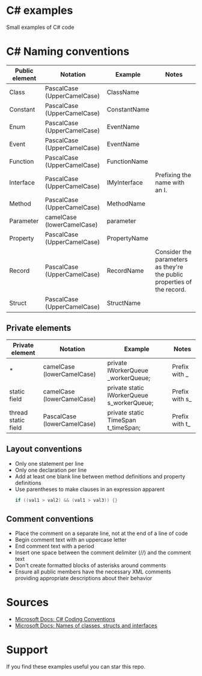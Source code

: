 # C# examples
Small examples of C# code

# C# Naming conventions

| Public element | Notation                    | Example      | Notes                                                                    |
|----------------|-----------------------------|--------------|--------------------------------------------------------------------------|
| Class          | PascalCase (UpperCamelCase) | ClassName    |                                                                          |
| Constant       | PascalCase (UpperCamelCase) | ConstantName |                                                                          |
| Enum           | PascalCase (UpperCamelCase) | EventName    |                                                                          |
| Event          | PascalCase (UpperCamelCase) | EventName    |                                                                          |
| Function       | PascalCase (UpperCamelCase) | FunctionName |                                                                          |
| Interface      | PascalCase (UpperCamelCase) | IMyInterface | Prefixing the name with an I.                                            |
| Method         | PascalCase (UpperCamelCase) | MethodName   |                                                                          |
| Parameter      | camelCase (lowerCamelCase)  | parameter    |                                                                          |
| Property       | PascalCase (UpperCamelCase) | PropertyName |                                                                          |
| Record         | PascalCase (UpperCamelCase) | RecordName   |  Consider the parameters as they're the public properties of the record. |
| Struct         | PascalCase (UpperCamelCase) | StructName   |                                                                          |

## Private elements

| Private element     | Notation                    | Example                                    | Notes           |
|---------------------|-----------------------------|--------------------------------------------|-----------------|
| *                   | camelCase (lowerCamelCase)  | private IWorkerQueue \_workerQueue;        | Prefix with \_  |
| static field        | camelCase (lowerCamelCase)  | private static IWorkerQueue s_workerQueue; | Prefix with s\_ |
| thread static field | PascalCase (lowerCamelCase) | private static TimeSpan t_timeSpan;        | Prefix with t\_ |

## Layout conventions

- Only one statement per line
- Only one declaration per line
- Add at least one blank line between method definitions and property definitions
- Use parentheses to make clauses in an expression apparent
  ```csharp
  if ((val1 > val2) && (val1 > val3)) {}
  ```
  
## Comment conventions

- Place the comment on a separate line, not at the end of a line of code
- Begin comment text with an uppercase letter
- End comment text with a period
- Insert one space between the comment delimiter (//) and the comment text
- Don't create formatted blocks of asterisks around comments
- Ensure all public members have the necessary XML comments providing appropriate descriptions about their behavior

# Sources
* [Microsoft Docs: C# Coding Conventions](https://docs.microsoft.com/en-us/dotnet/csharp/fundamentals/coding-style/coding-conventions)
* [Microsoft Docs: Names of classes, structs and interfaces](https://docs.microsoft.com/en-us/dotnet/standard/design-guidelines/names-of-classes-structs-and-interfaces)

# Support
If you find these examples useful you can star this repo.